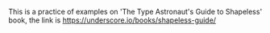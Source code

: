 This is a practice of examples on 'The Type Astronaut's Guide to Shapeless' book, the link is https://underscore.io/books/shapeless-guide/